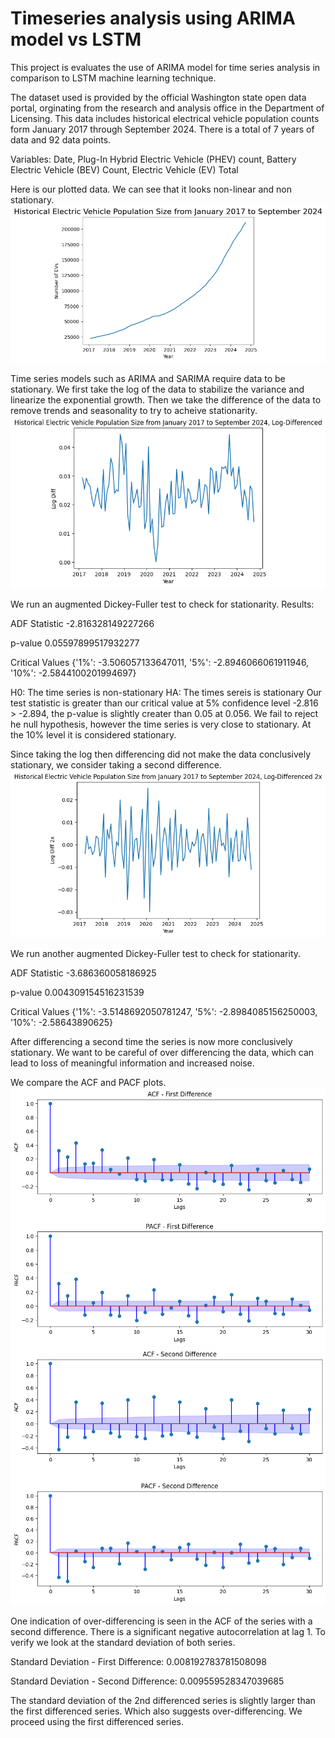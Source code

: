 # Timeseries analysis using ARIMA model vs LSTM 

This project is evaluates the use of ARIMA model for time series analysis in comparison to LSTM machine learning technique. 

The dataset used is provided by the official Washington state open data portal, orginating from the research and analysis office in the Department of Licensing. This data includes historical electrical vehicle population counts form January 2017 through September 2024. There is a total of 7 years of data and 92 data points.

Variables: Date, Plug-In Hybrid Electric Vehicle (PHEV) count, Battery Electric Vehicle (BEV) Count, Electric Vehicle (EV) Total

Here is our plotted data. We can see that it looks non-linear and non stationary. 
![Raw Data](Images/plot_raw_data.png)


Time series models such as ARIMA and SARIMA require data to be stationary. We first take the log of the data to stabilize the variance and linearize the exponential growth. Then we take the difference of the data to remove trends and seasonality to try to acheive stationarity.
![Log-First Difference](Images/first_diff.png)

We run an augmented Dickey-Fuller test to check for stationarity.
Results:

ADF Statistic -2.816328149227266

p-value 0.05597899517932277

Critical Values {'1%': -3.506057133647011, '5%': -2.8946066061911946, '10%': -2.5844100201994697}

H0: The time series is non-stationary
HA: The times sereis is stationary
Our test statistic is greater than our critical value at 5% confidence level -2.816 > -2.894, the p-value is slightly creater than 0.05 at 0.056. We fail to reject he null hypothesis, however the time series is very close to stationary. At the 10% level it is considered stationary.

Since taking the log then differencing did not make the data conclusively stationary, we consider taking a second difference.
![Second Difference](Images/second_diff.png)

We run another augmented Dickey-Fuller test to check for stationarity.

ADF Statistic -3.686360058186925

p-value 0.004309154516231539

Critical Values {'1%': -3.5148692050781247, '5%': -2.8984085156250003, '10%': -2.58643890625}

After differencing a second time the series is now more conclusively stationary. We want to be careful of over differencing the data, which can lead to loss of meaningful information and increased noise. 

We compare the ACF and PACF plots.
![ACF/PACF First Difference](Images/first_diff_acfs.png)
![ACF/PACF Second Difference](Images/second_diff_acfs.png)

One indication of over-differencing is seen in the ACF of the series with a second difference. There is a significant negative autocorrelation at lag 1. To verify we look at the standard deviation of both series.

Standard Deviation - First Difference: 0.008192783781508098

Standard Deviation - Second Difference: 0.009559528347039685

The standard deviation of the 2nd differenced series is slightly larger than the first differenced series. Which also suggests over-differencing. 
We proceed using the first differenced series. 

